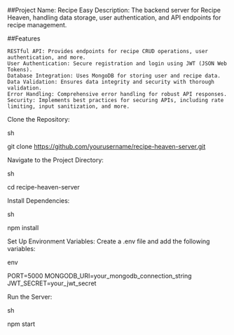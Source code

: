 ##Project Name: Recipe Easy
    Description: The backend server for Recipe Heaven, handling data storage, user authentication, and API endpoints for recipe management.

##Features

    RESTful API: Provides endpoints for recipe CRUD operations, user authentication, and more.
    User Authentication: Secure registration and login using JWT (JSON Web Tokens).
    Database Integration: Uses MongoDB for storing user and recipe data.
    Data Validation: Ensures data integrity and security with thorough validation.
    Error Handling: Comprehensive error handling for robust API responses.
    Security: Implements best practices for securing APIs, including rate limiting, input sanitization, and more.
Clone the Repository:

sh

git clone https://github.com/yourusername/recipe-heaven-server.git

Navigate to the Project Directory:

sh

cd recipe-heaven-server

Install Dependencies:

sh

npm install

Set Up Environment Variables: Create a .env file and add the following variables:

env

PORT=5000
MONGODB_URI=your_mongodb_connection_string
JWT_SECRET=your_jwt_secret

Run the Server:

sh

npm start
